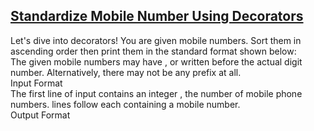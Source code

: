 ## **[Standardize Mobile Number Using Decorators](https://www.hackerrank.com/challenges/standardize-mobile-number-using-decorators)** 
Let's dive into decorators! You are given mobile numbers. Sort them in ascending order then print them in the standard format shown below:<br>The given mobile numbers may have , or written before the actual digit number. Alternatively, there may not be any prefix at all.<br>Input Format<br>The first line of input contains an integer , the number of mobile phone numbers.
lines follow each containing a mobile number.<br>Output Format<br><br><br><br><br><br>